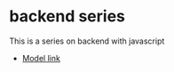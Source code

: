 # backend series

This is a series on backend with javascript
- [Model link](https://app.eraser.io/workspace/YtPqZ1VogxGy1jzIDkzj)